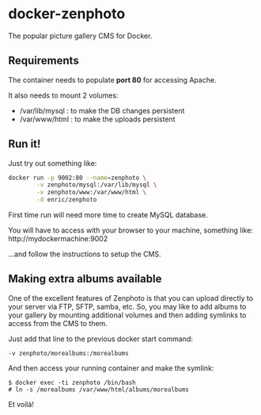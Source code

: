 # docker-zenphoto
The popular picture gallery CMS for Docker.

## Requirements
The container needs to populate **port 80** for accessing Apache.

It also needs to mount 2 volumes:
- /var/lib/mysql : to make the DB changes persistent
- /var/www/html : to make the uploads persistent

## Run it!
Just try out something like:
```sh
docker run -p 9002:80 --name=zenphoto \
        -v zenphoto/mysql:/var/lib/mysql \
        -v zenphoto/www:/var/www/html \
        -d enric/zenphoto
```

First time run will need more time to create MySQL database.

You will have to access with your browser to your machine, something like:
        http://mydockermachine:9002

...and follow the instructions to setup the CMS.

## Making extra albums available
One of the excellent features of Zenphoto is that you can upload
directly to your server via FTP, SFTP, samba, etc. So, you may
like to add albums to your gallery by mounting additional volumes
and then adding symlinks to access from the CMS to them.

Just add that line to the previous docker start command:

    -v zenphoto/morealbums:/morealbums 


And then access your running container and make the symlink:

    $ docker exec -ti zenphoto /bin/bash
    # ln -s /morealbums /var/www/html/albums/morealbums

Et voilà!

